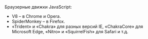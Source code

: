 Браузерные движки JavaScript:
- V8 – в Chrome и Opera.
- SpiderMonkey – в Firefox.
- «Trident» и «Chakra» для разных версий IE, «ChakraCore» для Microsoft Edge, «Nitro» и «SquirrelFish» для Safari и т.д.
